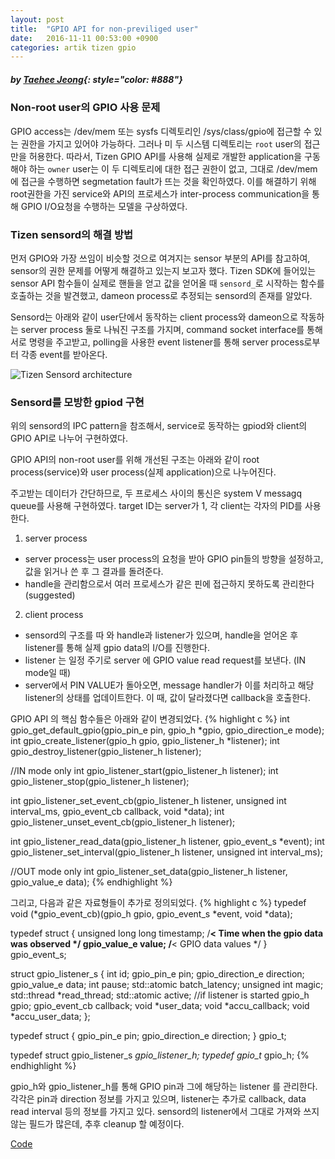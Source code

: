 ```yaml
---
layout: post
title:  "GPIO API for non-previliged user"
date:   2016-11-11 00:53:00 +0900
categories: artik tizen gpio
---
```


##### *by [Taehee Jeong](https://github.com/FredJeong)*{: style="color: #888"}

### Non-root user의 GPIO 사용 문제

GPIO access는 /dev/mem 또는 sysfs 디렉토리인 /sys/class/gpio에 접근할 수 있는 권한을 가지고 있어야 가능하다. 그러나 미 두 시스템 디렉토리는 `root` user의 접근만을 허용한다. 따라서, Tizen GPIO API를 사용해 실제로 개발한 application을 구동해야 하는 `owner` user는 이 두 디렉토리에 대한 접근 권한이 없고, 그대로 /dev/mem에 접근을 수행하면 segmetation fault가 뜨는 것을 확인하였다. 이를 해결하기 위해 root권한을 가진 service와 API의 프로세스가 inter-process communication을 통해 GPIO I/O요청을 수행하는 모델을 구상하였다.


### Tizen sensord의 해결 방법

먼저 GPIO와 가장 쓰임이 비슷할 것으로 여겨지는 sensor 부분의 API를 참고하여, sensor의 권한 문제를 어떻게 해결하고 있는지 보고자 했다. Tizen SDK에 들어있는 sensor API 함수들이 실제로 핸들을 얻고 값을 얻어올 때 `sensord_`로 시작하는 함수를 호출하는 것을 발견했고, dameon process로 추정되는 sensord의 존재를 알았다.

 Sensord는 아래와 같이 user단에서 동작하는 client process와 dameon으로 작동하는 server process 둘로 나눠진 구조를 가지며, command socket interface를 통해 서로 명령을 주고받고, polling을 사용한 event listener를 통해 server process로부터 각종 event를 받아온다.

![Tizen Sensord architecture](https://wiki.tizen.org/w/images/thumb/2/27/Sensor_framework_architecture.png/800px-Sensor_framework_architecture.png)

### Sensord를 모방한 gpiod 구현

위의 sensord의 IPC pattern을 참조해서, service로 동작하는 gpiod와 client의 GPIO API로 나누어 구현하였다.

GPIO API의 non-root user를 위해 개선된 구조는 아래와 같이 root process(service)와 user process(실제 application)으로 나누어진다.

주고받는 데이터가 간단하므로, 두 프로세스 사이의 통신은 system V messagq queue를 사용해 구현하였다. target ID는 server가 1, 각 client는 각자의 PID를 사용한다.

1. server process
  * server process는 user process의 요청을 받아 GPIO pin들의 방향을 설정하고, 값을 읽거나 쓴 후 그 결과를 돌려준다.
  * handle을 관리함으로서 여러 프로세스가 같은 핀에 접근하지 못하도록 관리한다 (suggested)
2. client process
  * sensord의 구조를 따 와 handle과 listener가 있으며, handle을 얻어온 후 listener를 통해 실제 gpio data의 I/O를 진행한다.
  * listener 는 일정 주기로 server 에 GPIO value read request를 보낸다. (IN mode일 때)
  * server에서 PIN VALUE가 돌아오면, message handler가 이를 처리하고 해당 listener의 상태를 업데이트한다. 이 때, 값이 달라졌다면 callback을 호출한다.
  
GPIO API 의 핵심 함수들은 아래와 같이 변경되었다.
{% highlight c %}
int gpio_get_default_gpio(gpio_pin_e pin, gpio_h *gpio, gpio_direction_e mode);
int gpio_create_listener(gpio_h gpio, gpio_listener_h *listener);
int gpio_destroy_listener(gpio_listener_h listener);

//IN mode only
int gpio_listener_start(gpio_listener_h listener);
int gpio_listener_stop(gpio_listener_h listener);

int gpio_listener_set_event_cb(gpio_listener_h listener, unsigned int interval_ms, gpio_event_cb callback, void *data);
int gpio_listener_unset_event_cb(gpio_listener_h listener);

int gpio_listener_read_data(gpio_listener_h listener, gpio_event_s *event);
int gpio_listener_set_interval(gpio_listener_h listener, unsigned int interval_ms);

//OUT mode only
int gpio_listener_set_data(gpio_listener_h listener, gpio_value_e data);
{% endhighlight %}

그리고, 다음과 같은 자료형들이 추가로 정의되었다.
{% highlight c %}
typedef void (*gpio_event_cb)(gpio_h gpio, gpio_event_s *event, void *data);

typedef struct
{
    unsigned long long timestamp;  /**< Time when the gpio data was observed */
    gpio_value_e value;  /**< GPIO data values */
} gpio_event_s;

struct gpio_listener_s {
	int id;
	gpio_pin_e pin;
	gpio_direction_e direction;
	gpio_value_e data;
	int pause;
	std::atomic<unsigned int> batch_latency;
	unsigned int magic;
	std::thread *read_thread;
	std::atomic<bool> active; //if listener is started
	gpio_h gpio;
	gpio_event_cb callback;
	void *user_data;
	void *accu_callback;
	void *accu_user_data;
};

typedef struct {
  gpio_pin_e pin;
  gpio_direction_e direction;
} gpio_t;


typedef struct gpio_listener_s *gpio_listener_h;
typedef gpio_t* gpio_h;
{% endhighlight %}

gpio_h와 gpio_listener_h를 통해 GPIO pin과 그에 해당하는 listener 를 관리한다. 각각은 pin과 direction 정보를 가지고 있으며, listener는 추가로  callback, data read interval 등의 정보를 가지고 있다. sensord의 listener에서 그대로 가져와 쓰지 않는 필드가 많은데, 추후 cleanup 할 예정이다.

[Code](https://github.com/artik-snu/gpio/tree/master/gpio_client)

